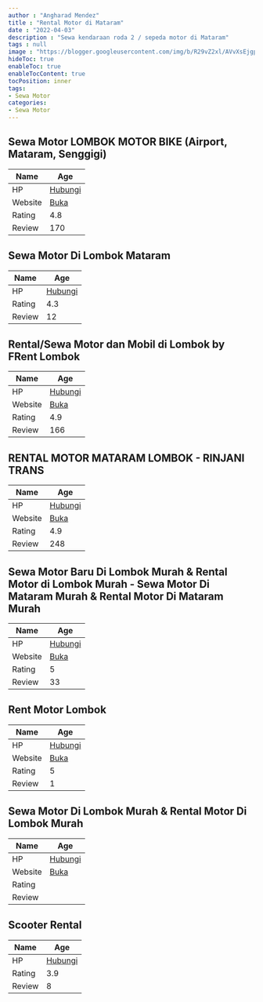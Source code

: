 ```yaml
---
author : "Angharad Mendez"
title : "Rental Motor di Mataram"
date : "2022-04-03"
description : "Sewa kendaraan roda 2 / sepeda motor di Mataram"
tags : null
image : "https://blogger.googleusercontent.com/img/b/R29vZ2xl/AVvXsEjgpLORIfN2nixc1-Pcso41qR60AUlyU_iWj2ZcFV5H0KqGJeWYbAH3476VkT9FRBVgjLJRRbD_SHbP1L33Sohy9zULtpsbdwYqDQlPyV5wCXFHc7Pm2Dg5bN3SVE2G0wx0gBOeeau5pAneGx5REF71FMj-nsYgO_Vm0GCWAV7gVBtA8YOoLqAxw8nFng/w300-h200/rental-motor-di-mataram.png"
hideToc: true
enableToc: true
enableTocContent: true
tocPosition: inner
tags:
- Sewa Motor
categories:
- Sewa Motor
---
```



## Sewa Motor LOMBOK MOTOR BIKE (Airport, Mataram, Senggigi)

Name | Age
--------|------
HP | [Hubungi](https://pcandroidplayer.blogspot.com/?clayads=https://getnumber.ndower.dev?phone=MDg3NzY1NDQ4MDQw)
Website | [Buka](https://pcandroidplayer.blogspot.com/?clayads=aHR0cDovL3d3dy5sb21ib2ttb3RvcmJpa2UuY29tLw==) 
Rating | 4.8
Review | 170


## Sewa Motor Di Lombok Mataram

Name | Age
--------|------
HP | [Hubungi](https://pcandroidplayer.blogspot.com/?clayads=https://getnumber.ndower.dev?phone=MDgxMzM5Nzg4OTQ0)
Rating | 4.3
Review | 12


## Rental/Sewa Motor dan Mobil di Lombok by FRent Lombok

Name | Age
--------|------
HP | [Hubungi](https://pcandroidplayer.blogspot.com/?clayads=https://getnumber.ndower.dev?phone=MDgxODAyMjU3MjU1)
Website | [Buka](https://pcandroidplayer.blogspot.com/?clayads=aHR0cHM6Ly9mcmVudGxvbWJvay5jb20v) 
Rating | 4.9
Review | 166


## RENTAL MOTOR MATARAM LOMBOK - RINJANI TRANS

Name | Age
--------|------
HP | [Hubungi](https://pcandroidplayer.blogspot.com/?clayads=https://getnumber.ndower.dev?phone=MDg1MjM3NzE0ODQ4)
Website | [Buka](https://pcandroidplayer.blogspot.com/?clayads=aHR0cHM6Ly93d3cucmFqYXRyYW5zcG9ydGxvbWJvay5jb20v) 
Rating | 4.9
Review | 248


## Sewa Motor Baru Di Lombok Murah &amp; Rental Motor di Lombok Murah - Sewa Motor Di Mataram Murah &amp; Rental Motor Di Mataram Murah

Name | Age
--------|------
HP | [Hubungi](https://pcandroidplayer.blogspot.com/?clayads=https://getnumber.ndower.dev?phone=MDgxMzM5Nzc3MDgw)
Website | [Buka](https://pcandroidplayer.blogspot.com/?clayads=aHR0cHM6Ly9tb3RvcmxvbWJvay5jb20v) 
Rating | 5
Review | 33


## Rent Motor Lombok

Name | Age
--------|------
HP | [Hubungi](https://pcandroidplayer.blogspot.com/?clayads=https://getnumber.ndower.dev?phone=MDgxMzM5NzY1NzAw)
Website | [Buka](https://pcandroidplayer.blogspot.com/?clayads=aHR0cDovL3d3dy5yZW50bW90b3Jsb21ib2suY29tLw==) 
Rating | 5
Review | 1


## Sewa Motor Di Lombok Murah &amp; Rental Motor Di Lombok Murah

Name | Age
--------|------
HP | [Hubungi](https://pcandroidplayer.blogspot.com/?clayads=https://getnumber.ndower.dev?phone=MDgxMzM5Nzc3MDgw)
Website | [Buka](https://pcandroidplayer.blogspot.com/?clayads=aHR0cDovL3d3dy5tb3RvcmxvbWJvay5jb20v) 
Rating | 
Review | 


## Scooter Rental

Name | Age
--------|------
HP | [Hubungi](https://pcandroidplayer.blogspot.com/?clayads=https://getnumber.ndower.dev?phone=)
Rating | 3.9
Review | 8


